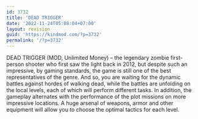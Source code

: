 ```yaml
---
id: 3732
title: 'DEAD TRIGGER'
date: '2022-11-24T05:08:04+07:00'
layout: revision
guid: 'https://kindmod.com/?p=3732'
permalink: '/?p=3732'
---
```


DEAD TRIGGER (MOD, Unlimited Money) – the legendary zombie first-person shooter who first saw the light back in 2012, but despite such an impressive, by gaming standards, the game is still one of the best representatives of the genre. And so, you are waiting for the dynamic battles against hordes of walking dead, while the battles are unfolding on the local levels, each of which will perform different tasks. In addition, the gameplay alternates with the performance of the plot missions on more impressive locations. A huge arsenal of weapons, armor and other equipment will allow you to choose the optimal tactics for each level.